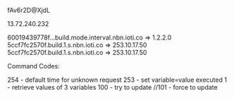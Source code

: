 fAv6r2D@XjdL

13.72.240.232


60019439778f.<timestamp-here>.<FIRMWARE>.build.mode.interval.nbn.ioti.co => 1.2.2.0
5ccf7fc2570f.build.1.s.nbn.ioti.co => 253.10.17.50
5ccf7fc2570f.build.1.<timestamp-here>s.nbn.ioti.co => 253.10.17.50

Command Codes:

254 - default time for unknown request
253 - set variable=value  executed
1 - retrieve values of 3 variables
100 - try to update
//101 - force to update
